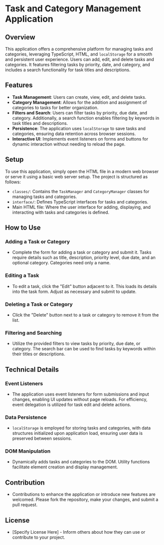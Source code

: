 # Task and Category Management Application

## Overview

This application offers a comprehensive platform for managing tasks and categories, leveraging TypeScript, HTML, and `localStorage` for a smooth and persistent user experience. Users can add, edit, and delete tasks and categories. It features filtering tasks by priority, date, and category, and includes a search functionality for task titles and descriptions.

## Features

- **Task Management**: Users can create, view, edit, and delete tasks.
- **Category Management**: Allows for the addition and assignment of categories to tasks for better organization.
- **Filters and Search**: Users can filter tasks by priority, due date, and category. Additionally, a search function enables filtering by keywords in task titles and descriptions.
- **Persistence**: The application uses `localStorage` to save tasks and categories, ensuring data retention across browser sessions.
- **Interactive UI**: Implements event listeners on forms and buttons for dynamic interaction without needing to reload the page.

## Setup

To use this application, simply open the HTML file in a modern web browser or serve it using a basic web server setup. The project is structured as follows:

- `classes/`: Contains the `TaskManager` and `CategoryManager` classes for managing tasks and categories.
- `interface/`: Defines TypeScript interfaces for tasks and categories.
- Main HTML file: Where the user interface for adding, displaying, and interacting with tasks and categories is defined.

## How to Use

### Adding a Task or Category

- Complete the form for adding a task or category and submit it. Tasks require details such as title, description, priority level, due date, and an optional category. Categories need only a name.

### Editing a Task

- To edit a task, click the "Edit" button adjacent to it. This loads its details into the task form. Adjust as necessary and submit to update.

### Deleting a Task or Category

- Click the "Delete" button next to a task or category to remove it from the list.

### Filtering and Searching

- Utilize the provided filters to view tasks by priority, due date, or category. The search bar can be used to find tasks by keywords within their titles or descriptions.

## Technical Details

### Event Listeners

- The application uses event listeners for form submissions and input changes, enabling UI updates without page reloads. For efficiency, event delegation is utilized for task edit and delete actions.

### Data Persistence

- `localStorage` is employed for storing tasks and categories, with data structures initialized upon application load, ensuring user data is preserved between sessions.

### DOM Manipulation

- Dynamically adds tasks and categories to the DOM. Utility functions facilitate element creation and display management.

## Contribution

- Contributions to enhance the application or introduce new features are welcomed. Please fork the repository, make your changes, and submit a pull request.

## License

- [Specify License Here] - Inform others about how they can use or contribute to your project.
